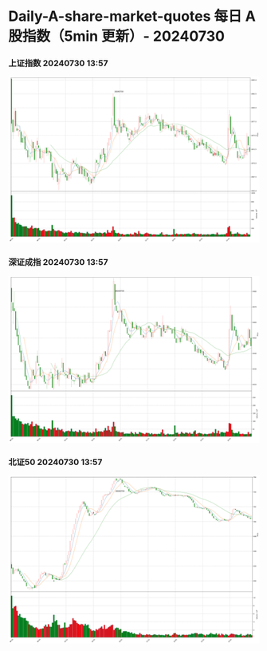 
# Daily-A-share-market-quotes 每日 A 股指数（5min 更新）- 20240730

### 上证指数 20240730 13:57
![](./fig/2024/7/20240730-sh000001.png)

### 深证成指 20240730 13:57
![](./fig/2024/7/20240730-sz399001.png)

### 北证50 20240730 13:57
![](./fig/2024/7/20240730-bj899050.png)
